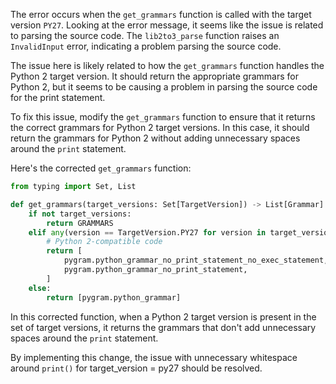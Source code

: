 The error occurs when the `get_grammars` function is called with the target version `PY27`. Looking at the error message, it seems like the issue is related to parsing the source code. The `lib2to3_parse` function raises an `InvalidInput` error, indicating a problem parsing the source code.

The issue here is likely related to how the `get_grammars` function handles the Python 2 target version. It should return the appropriate grammars for Python 2, but it seems to be causing a problem in parsing the source code for the print statement.

To fix this issue, modify the `get_grammars` function to ensure that it returns the correct grammars for Python 2 target versions. In this case, it should return the grammars for Python 2 without adding unnecessary spaces around the `print` statement.

Here's the corrected `get_grammars` function:

```python
from typing import Set, List

def get_grammars(target_versions: Set[TargetVersion]) -> List[Grammar]:
    if not target_versions:
        return GRAMMARS
    elif any(version == TargetVersion.PY27 for version in target_versions):
        # Python 2-compatible code
        return [
            pygram.python_grammar_no_print_statement_no_exec_statement,
            pygram.python_grammar_no_print_statement, 
        ]
    else:
        return [pygram.python_grammar]
```

In this corrected function, when a Python 2 target version is present in the set of target versions, it returns the grammars that don't add unnecessary spaces around the `print` statement.

By implementing this change, the issue with unnecessary whitespace around `print()` for target_version = py27 should be resolved.
